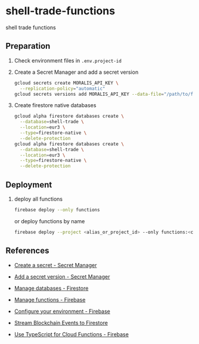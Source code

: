 # shell-trade-functions

shell trade functions

## Preparation

1. Check environment files in `.env.project-id`

2. Create a Secret Manager and add a secret version

   ```bash
   gcloud secrets create MORALIS_API_KEY \
     --replication-policy="automatic"
   gcloud secrets versions add MORALIS_API_KEY --data-file="/path/to/file.txt"
   ```

3. Create firestore native databases

   ```bash
   gcloud alpha firestore databases create \
     --database=shell-trade \
     --location=eur3 \
     --type=firestore-native \
     --delete-protection
   gcloud alpha firestore databases create \
     --database=shell-trade \
     --location=eur3 \
     --type=firestore-native \
     --delete-protection
   ```

## Deployment

1. deploy all functions

   ```bash
   firebase deploy --only functions
   ```

   or deploy functions by name

   ```bash
   firebase deploy --project <alias_or_project_id> --only functions:<codebase>
   ```

## References

- [Create a secret - Secret Manager](https://cloud.google.com/secret-manager/docs/creating-and-accessing-secrets)

- [Add a secret version - Secret Manager](https://cloud.google.com/secret-manager/docs/add-secret-version)

- [Manage databases - Firestore](https://cloud.google.com/firestore/docs/manage-databases)

- [Manage functions - Firebase](https://firebase.google.com/docs/functions/manage-functions?gen=2nd)

- [Configure your environment - Firebase](https://firebase.google.com/docs/functions/config-env?gen=2nd)

- [Stream Blockchain Events to Firestore](https://github.com/MoralisWeb3/firebase-extensions/tree/main/streams)

- [Use TypeScript for Cloud Functions - Firebase](https://firebase.google.com/docs/functions/typescript)
